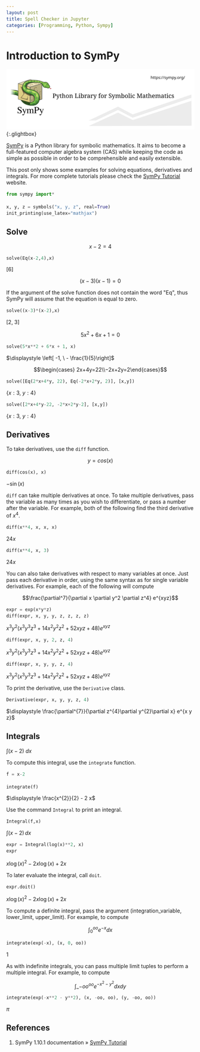 ```yaml
---
layout: post
title: Spell Checker in Jupyter
categories: [Programming, Python, Sympy]
---
```


# Introduction to SymPy

[![sympy](\assets\2022-05-25-sympy-intro\sympy.svg)](\assets\2022-05-25-sympy-intro\sympy.svg){:.glightbox}

[SymPy](https://www.sympy.org) is a Python library for symbolic mathematics. It aims to become a full-featured computer algebra system (CAS) while keeping the code as simple as possible in order to be comprehensible and easily extensible.

This post only shows some examples for solving equations, derivatives and integrals. For more complete tutorials please check the [SymPy Tutorial](https://docs.sympy.org/latest/tutorial/index.html#tutorial) website.

```python
from sympy import*

x, y, z = symbols("x, y, z", real=True)
init_printing(use_latex="mathjax")
```

## Solve

$$ x - 2 = 4$$

```python
solve(Eq(x-2,4),x)
```

$\displaystyle \left[ 6\right]$

$$ (x-3)(x-1) = 0 $$

If the argument of the solve function does not contain the word "Eq", thus SymPy will assume that the equation is equal to zero.

```python
solve((x-3)*(x-2),x)
```

$\displaystyle \left[ 2, \  3\right]$

$$ 5x^2 + 6x + 1 = 0 $$

```python
solve(5*x**2 + 6*x + 1, x)
```

$\displaystyle \left[ -1, \  - \frac{1}{5}\right]$

$$\begin{cases}  2x+4y=22\\−2x+2y=2\end{cases}$$

```python
solve([Eq(2*x+4*y, 22), Eq(-2*x+2*y, 2)], [x,y])
```

$\displaystyle \left\{ x : 3, \  y : 4\right\}$

```python
solve([2*x+4*y-22, -2*x+2*y-2], [x,y])
```

$\displaystyle \left\{ x : 3, \  y : 4\right\}$

## Derivatives

To take derivatives, use the `diff` function.

$$y=cos(x)$$

```python
diff(cos(x), x)
```

$\displaystyle - \sin{\left(x \right)}$

`diff` can take multiple derivatives at once. To take multiple derivatives, pass the variable as many times as you wish to differentiate, or pass a number after the variable. For example, both of the following find the third derivative of $x^4$.

```python
diff(x**4, x, x, x)
```

$\displaystyle 24 x$

```python
diff(x**4, x, 3)
```

$\displaystyle 24 x$

You can also take derivatives with respect to many variables at once. Just pass each derivative in order, using the same syntax as for single variable derivatives. For example, each of the following will compute

$$\frac{\partial^7}{\partial x \partial y^2 \partial z^4} e^{xyz}$$

```python
expr = exp(x*y*z)
diff(expr, x, y, y, z, z, z, z)
```

$\displaystyle x^{3} y^{2} \left(x^{3} y^{3} z^{3} + 14 x^{2} y^{2} z^{2} + 52 x y z + 48\right) e^{x y z}$

```python
diff(expr, x, y, 2, z, 4)
```

$\displaystyle x^{3} y^{2} \left(x^{3} y^{3} z^{3} + 14 x^{2} y^{2} z^{2} + 52 x y z + 48\right) e^{x y z}$

```python
diff(expr, x, y, y, z, 4)
```

$\displaystyle x^{3} y^{2} \left(x^{3} y^{3} z^{3} + 14 x^{2} y^{2} z^{2} + 52 x y z + 48\right) e^{x y z}$

To print the derivative, use the `Derivative` class.

```python
Derivative(expr, x, y, y, z, 4)
```

$\displaystyle \frac{\partial^{7}}{\partial z^{4}\partial y^{2}\partial x} e^{x y z}$

## Integrals

$\displaystyle \int (x-2)\ dx$

To compute this integral, use the `integrate` function.

```python
f = x-2

integrate(f)
```

$\displaystyle \frac{x^{2}}{2} - 2 x$

Use the command `Integral` to print an integral.

```python
Integral(f,x)
```

$\displaystyle \int \left(x - 2\right)\, dx$

```python
expr = Integral(log(x)**2, x)
expr
```

$\displaystyle x \log{\left(x \right)}^{2} - 2 x \log{\left(x \right)} + 2 x$

To later evaluate the integral, call `doit`.

```python
expr.doit()
```

$\displaystyle x \log{\left(x \right)}^{2} - 2 x \log{\left(x \right)} + 2 x$

To compute a definite integral, pass the argument (integration_variable, lower_limit, upper_limit). For example, to compute

$$\int_{0}^{oo}e^{-x} dx$$

```python
integrate(exp(-x), (x, 0, oo))
```

$\displaystyle 1$

As with indefinite integrals, you can pass multiple limit tuples to perform a multiple integral. For example, to compute

$$ \int\_{-oo}^{oo}e^{-x^2-y^2} dx dy $$

```python
integrate(exp(-x**2 - y**2), (x, -oo, oo), (y, -oo, oo))
```

$\displaystyle \pi$

## References

1. SymPy 1.10.1 documentation » [SymPy Tutorial](https://docs.sympy.org/latest/tutorial/index.html#tutorial)

```python

```
